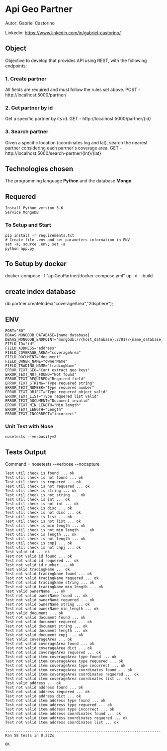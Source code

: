 # Api Geo Partner
Autor: Gabriel Castorino 

Linkedin: https://www.linkedin.com/in/gabriel-castorino/

## Object
Objective to develop that provides API using REST, with the following endpoints:

### 1. Create partner
All fields are required and must follow the rules set above.
POST - http://localhost:5000/partner/

### 2. Get partner by id
Get a specific partner by its id.
GET - http://localhost:5000/partner/{id}

### 3. Search partner
Given a specific location (coordinates lng and lat), search the nearest partner considering each partner's coverage area.
GET - http://localhost:5000/search-partner/{lnt}/{lat}

## Technologies chosen
The programming language **Python** and the database **Mongo**

## Requered
```
Install Python version 3.6
Service MongoDB 
```

### To Setup and Start
```
pip install -r requirements.txt 
# Create file .env and set parameters information in ENV 
set -a; source .env; set +a   
python app.py
```

## To Setup by docker
docker-compose -f "apiGeoPartner/docker-compose.yml" up -d --build

## create index database
 db.partner.createIndex("coverageArea","2dsphere");

## ENV
```
PORT="80"
DBAAS_MONGODB_DATABASE={name_database}
DBAAS_MONGODB_ENDPOINT="mongodb://{host_database}:27017/{name_database}"
FIELD_ID="id"
FIELD_ADDRESS="address"
FIELD_COVERAGE_AREA="coverageArea"
FIELD_DOCUMENT="document"
FIELD_OWNER_NAME="ownerName"
FIELD_TRADING_NAME="tradingName"
ERROR_TEXT_GEO="Cant extract geo keys"
ERROR_TEXT_NOT_FOUND="Not found"
ERROR_TEXT_REQUIRED="Required field"
ERROR_TEXT_STRING="Type requered string"
ERROR_TEXT_NUMBER="Type requered number"
ERROR_TEXT_OBJECT="Type requered object valid"
ERROR_TEXT_LIST="Type requered list valid"
ERROR_TEXT_DOCUMENT="Document invalid"
ERROR_TEXT_MIN_LENGTH="Min length"
ERROR_TEXT_LENGTH="Length"
ERROR_TEXT_INCORRECT="incorrect"
```

### Unit Test with Nose
```
nosetests --verbosity=2
```

## Tests Output
Command  = nosetests --verbose --nocapture
```
Test util check is found ... ok
Test util check is not found ... ok
Test util check is requered ... ok
Test util check is not requered ... ok
Test util check is string ... ok
Test util check is not string ... ok
Test util check is int ... ok
Test util check is not int ... ok
Test util check is disc ... ok
Test util check is not disc ... ok
Test util check is list ... ok
Test util check is not list ... ok
Test util check is min length ... ok
Test util check is not min length ... ok
Test util check is length ... ok
Test util check is not length ... ok
Test util check is cnpj ... ok
Test util check is not cnpj ... ok
Test valid id ... ok
Test not valid id found ... ok
Test not valid id requered ... ok
Test not valid id number ... ok
Test valid tradingName ... ok
Test not valid tradingName found ... ok
Test not valid tradingName requered ... ok
Test not valid tradingName string ... ok
Test not valid tradingName min_length ... ok
Test valid ownerName ... ok
Test not valid ownerName found ... ok
Test not valid ownerName requered ... ok
Test not valid ownerName string ... ok
Test not valid ownerName min_length ... ok
Test valid document ... ok
Test not valid document found ... ok
Test not valid document requered ... ok
Test not valid document string ... ok
Test not valid document length ... ok
Test not valid document cnpj ... ok
Test valid coverageArea ... ok
Test not valid coverageArea found ... ok
Test not valid coverageArea dict ... ok
Test not valid coverageArea requered ... ok
Test not valid item coverageArea type found ... ok
Test not valid item coverageArea type requered ... ok
Test not valid item coverageArea type incorrect ... ok
Test not valid item coverageArea coordinates found ... ok
Test not valid item coverageArea coordinates requered ... ok
Test not valid item coverageArea coordinates list ... ok
Test valid address ... ok
Test not valid address found ... ok
Test not valid address requered ... ok
Test not valid address dict ... ok
Test not valid item address type found ... ok
Test not valid item address type requered ... ok
Test not valid item address type incorrect ... ok
Test not valid item address coordinates found ... ok
Test not valid item address coordinates requered ... ok
Test not valid item address coordinates list ... ok

----------------------------------------------------------------------
Ran 58 tests in 0.222s

OK
```
